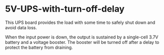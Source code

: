 # 5V-UPS-with-turn-off-delay

This UPS board provides the load with some time to safely shut down and avoid data loss.

When the input power is down, the output is sustained by a single-cell 3.7V battery and a voltage booster.
The booster will be turned off after a delay to protect the battery from draining.


